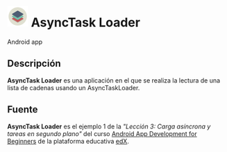 # ![alt-text][logo] AsyncTask Loader

Android app

## Descripción

**AsyncTask Loader** es una aplicación en el que se realiza la lectura de una lista de cadenas usando un AsyncTaskLoader.

## Fuente

**AsyncTask Loader** es el ejemplo 1 de la _"Lección 3: Carga asíncrona y tareas en segundo plano"_ del curso [Android App Development for Beginners](https://courses.edx.org/courses/course-v1:GalileoX+CAAD002X+1T2017/info) de la plataforma educativa [edX](https://www.edx.org/).

[logo]: https://github.com/ShellCore/AsyncTaskLoader/raw/master/app/src/main/res/mipmap-mdpi/ic_launcher.png "AsyncTask Loader Logo"